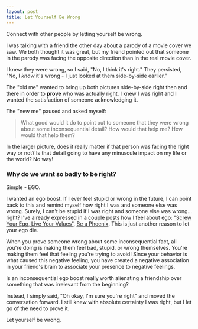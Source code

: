 ```yaml
---
layout: post
title: Let Yourself Be Wrong
---
```


Connect with other people by letting yourself be wrong.

I was talking with a friend the other day about a parody of a movie cover we saw.  We both thought it was great, but my friend pointed out that someone in the parody was facing the opposite direction than in the real movie cover.

I knew they were wrong, so I said, "No, I think it's right."  They persisted, "No, I *know* it's wrong - I just looked at them side-by-side earlier."

The "old me" wanted to bring up both pictures side-by-side right then and there in order to **prove** who was actually right.  I knew I was right and I wanted the satisfaction of someone acknowledging it.

The "new me" paused and asked myself:

> What good would it do to point out to someone that they were wrong about some inconsequential detail?  How would that help me?  How would that help them?

In the larger picture, does it really matter if that person was facing the right way or not?  Is that detail going to have any minuscule impact on my life or the world?  No way!

### Why do we want so badly to be right?

Simple - EGO.

I wanted an ego boost.  If I ever feel stupid or wrong in the future, I can point back to this and remind myself how right I was and someone else was wrong.  Surely, I can't be stupid if I was right and someone else was wrong... right?  I've already expressed in a couple posts how I feel about ego: ["Screw Your Ego, Live Your Values"](http://sofabshirts.com/screw-your-ego/), [Be a Phoenix](http://sofabshirts.com/be-a-phoenix/).  This is just another reason to let your ego die.

When you prove someone wrong about some inconsequential fact, all you're doing is making them feel bad, stupid, or wrong themselves.  You're making them feel that feeling you're trying to avoid!  Since your behavior is what caused this negative feeling, you have created a negative association in your friend's brain to associate your presence to negative feelings.

Is an inconsequential ego boost really worth alienating a friendship over something that was irrelevant from the beginning?

Instead, I simply said, "Oh okay, I'm sure you're right" and moved the conversation forward.  I still knew with absolute certainty I was right, but I let go of the need to prove it.

Let yourself be wrong.